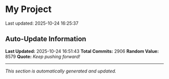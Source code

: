 # My Project


Last updated: 2025-10-24 16:25:37

































































































































































































































































































































































































































































































































































































































































































































































































































































































































































































































































































































































































































































































































































































































































































































































































































































































































































































































































































































































































































































































































































































































































































































































































































































































































































































































































































































































































































































































































































































































































































































































































































































































































































































































## Auto-Update Information

**Last Updated:** 2025-10-24 16:51:43
**Total Commits:** 2906
**Random Value:** 8579
**Quote:** _Keep pushing forward!_

---
_This section is automatically generated and updated._